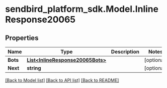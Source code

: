 
# sendbird_platform_sdk.Model.InlineResponse20065

## Properties

Name | Type | Description | Notes
------------ | ------------- | ------------- | -------------
**Bots** | [**List&lt;InlineResponse20065Bots&gt;**](InlineResponse20065Bots.md) |  | [optional] 
**Next** | **string** |  | [optional] 

[[Back to Model list]](../README.md#documentation-for-models)
[[Back to API list]](../README.md#documentation-for-api-endpoints)
[[Back to README]](../README.md)

